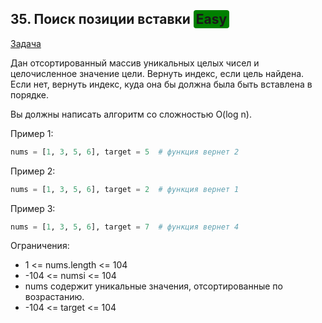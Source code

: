 ## 35. Поиск позиции вставки <span style="background-color: green; padding: 2px 4px; border-radius: 4px;">Easy</span>

[Задача](https://leetcode.com/problems/search-insert-position/)

Дан отсортированный массив уникальных целых чисел и целочисленное значение цели. Вернуть индекс, если цель найдена. Если
нет, вернуть индекс, куда она бы должна была быть вставлена в порядке.

Вы должны написать алгоритм со сложностью O(log n).

Пример 1:

```python
nums = [1, 3, 5, 6], target = 5  # функция вернет 2
```

Пример 2:

```python
nums = [1, 3, 5, 6], target = 2  # функция вернет 1
```

Пример 3:

```python
nums = [1, 3, 5, 6], target = 7  # функция вернет 4
```

Ограничения:

* 1 <= nums.length <= 104
* -104 <= numsi <= 104
* nums содержит уникальные значения, отсортированные по возрастанию.
* -104 <= target <= 104

